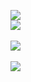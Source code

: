 ![](http://geekresearchlab.net/coursera/crypto1/el-4.jpg)<br>
![](http://geekresearchlab.net/coursera/crypto1/el-4-1.jpg)<br><br>
![](http://geekresearchlab.net/coursera/crypto1/el-5.jpg)<br><br>
![](http://geekresearchlab.net/coursera/crypto1/el-6.jpg)
